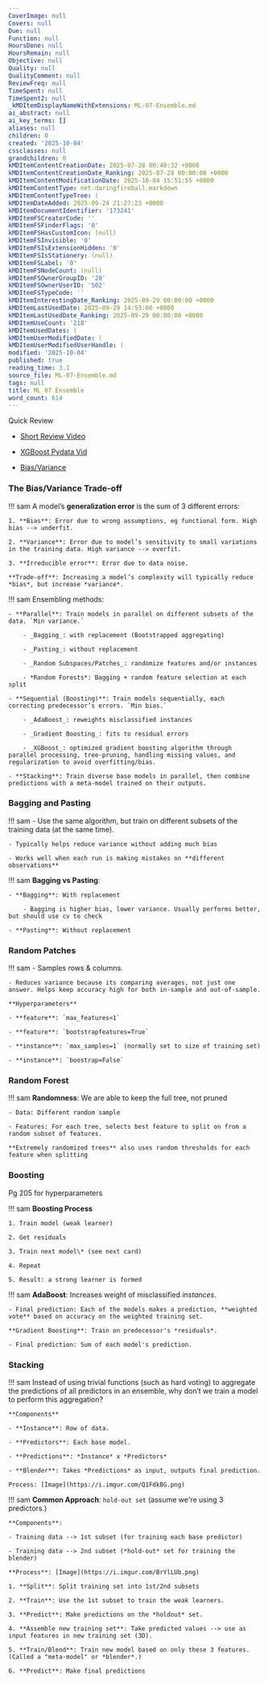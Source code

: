 ```yaml
---
CoverImage: null
Covers: null
Due: null
Function: null
HoursDone: null
HoursRemain: null
Objective: null
Quality: null
QualityComment: null
ReviewFreq: null
TimeSpent: null
TimeSpent2: null
_kMDItemDisplayNameWithExtensions: ML-07-Ensemble.md
ai_abstract: null
ai_key_terms: []
aliases: null
children: 0
created: '2025-10-04'
cssclasses: null
grandchildren: 0
kMDItemContentCreationDate: 2025-07-28 00:40:32 +0000
kMDItemContentCreationDate_Ranking: 2025-07-28 00:00:00 +0000
kMDItemContentModificationDate: 2025-10-04 15:51:55 +0000
kMDItemContentType: net.daringfireball.markdown
kMDItemContentTypeTree: (
kMDItemDateAdded: 2025-09-24 21:27:23 +0000
kMDItemDocumentIdentifier: '173241'
kMDItemFSCreatorCode: ''
kMDItemFSFinderFlags: '0'
kMDItemFSHasCustomIcon: (null)
kMDItemFSInvisible: '0'
kMDItemFSIsExtensionHidden: '0'
kMDItemFSIsStationery: (null)
kMDItemFSLabel: '0'
kMDItemFSNodeCount: (null)
kMDItemFSOwnerGroupID: '20'
kMDItemFSOwnerUserID: '502'
kMDItemFSTypeCode: ''
kMDItemInterestingDate_Ranking: 2025-09-29 00:00:00 +0000
kMDItemLastUsedDate: 2025-09-29 14:53:00 +0000
kMDItemLastUsedDate_Ranking: 2025-09-29 00:00:00 +0000
kMDItemUseCount: '218'
kMDItemUsedDates: (
kMDItemUserModifiedDate: (
kMDItemUserModifiedUserHandle: (
modified: '2025-10-04'
published: true
reading_time: 3.1
source_file: ML-07-Ensemble.md
tags: null
title: ML 07 Ensemble
word_count: 614
---
```


Quick Review

- [Short Review Video](https://www.youtube.com/watch?v=m-S9Hojj1as)

- [XGBoost Pydata Vid](https://www.youtube.com/watch?v=s3VmuVPfu0s)

- [Bias/Variance](https://i.imgur.com/JL8AVsR.png)

### The Bias/Variance Trade-off

!!! sam
    A model’s **generalization error** is the sum of 3 different errors:

    1. **Bias**: Error due to wrong assumptions, eg functional form. High bias --> underfit.

    2. **Variance**: Error due to model’s sensitivity to small variations in the training data. High variance --> overfit.

    3. **Irreducible error**: Error due to data noise.

    **Trade-off**: Increasing a model’s complexity will typically reduce *bias*, but increase *variance*.


!!! sam
    Ensembling methods:

    - **Parallel**: Train models in parallel on different subsets of the data. `Min variance.`

        - _Bagging_: with replacement (Bootstrapped aggregating)

        - _Pasting_: without replacement

        - _Random Subspaces/Patches_: randomize features and/or instances

        - *Random Forests*: Bagging + random feature selection at each split

    - **Sequential (Boosting)**: Train models sequentially, each correcting predecessor’s errors. `Min bias.`

        - _AdaBoost_: reweights misclassified instances

        - _Gradient Boosting_: fits to residual errors

        - _XGBoost_: optimized gradient boosting algorithm through parallel processing, tree-pruning, handling missing values, and regularization to avoid overfitting/bias.

    - **Stacking**: Train diverse base models in parallel, then combine predictions with a meta-model trained on their outputs.


### Bagging and Pasting

!!! sam
    - Use the same algorithm, but train on different subsets of the training data (at the same time).

    - Typically helps reduce variance without adding much bias

    - Works well when each run is making mistakes on **different observations**


!!! sam
    **Bagging vs Pasting**:

    - **Bagging**: With replacement

        - Bagging is higher bias, lower variance. Usually performs better, but should use cv to check

    - **Pasting**: Without replacement


### Random Patches

!!! sam
    - Samples rows & columns.

    - Reduces variance because its comparing averages, not just one answer. Helps keep accuracy high for both in-sample and out-of-sample.

    **Hyperparameters**

    - **feature**: `max_features<1`

    - **feature**: `bootstrapfeatures=True`

    - **instance**: `max_samples=1` (normally set to size of training set)

    - **instance**: `boostrap=False`


### Random Forest

!!! sam
    **Randomness**: We are able to keep the full tree, not pruned

    - Data: Different random sample

    - Features: For each tree, selects best feature to split on from a random subset of features.

    **Extremely randomized trees** also uses random thresholds for each feature when splitting


### Boosting

Pg 205 for hyperparameters

!!! sam
    **Boosting Process**

    1. Train model (weak learner)

    2. Get residuals

    3. Train next model\* (see next card)

    4. Repeat

    5. Result: a strong learner is formed  


!!! sam
    **AdaBoost**: Increases weight of misclassified *instances*.

    - Final prediction: Each of the models makes a prediction, **weighted vote** based on accuracy on the weighted training set.

    **Gradient Boosting**: Train on predecessor's *residuals*.

    - Final prediction: Sum of each model's prediction.


### Stacking

!!! sam
    Instead of using trivial functions (such as hard voting) to aggregate the predictions of all predictors in an ensemble, why don’t we train a model to perform this aggregation?

    **Components**

    - **Instance**: Row of data.

    - **Predictors**: Each base model.

    - **Predictions**: *Instance* x *Predictors*

    - **Blender**: Takes *Predictions* as input, outputs final prediction.

    Process: [Image](https://i.imgur.com/Q1FdkBG.png)


!!! sam
    **Common Approach**: `hold-out set` (assume we're using 3 predictors.)

    **Components**:

    - Training data --> 1st subset (for training each base predictor)

    - Training data --> 2nd subset (*hold-out* set for training the blender)

    **Process**: [Image](https://i.imgur.com/BrYlLUb.png)

    1. **Split**: Split training set into 1st/2nd subsets

    2. **Train**: Use the 1st subset to train the weak learners. 

    3. **Predict**: Make predictions on the *holdout* set. 

    4. **Assemble new training set**: Take predicted values --> use as input features in new training set (3D).

    5. **Train/Blend**: Train new model based on only these 3 features. (Called a "meta-model" or *blender*.)

    6. **Predict**: Make final predictions
